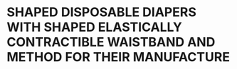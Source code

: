 # SHAPED DISPOSABLE DIAPERS WITH SHAPED ELASTICALLY CONTRACTIBLE WAISTBAND AND METHOD FOR THEIR MANUFACTURE